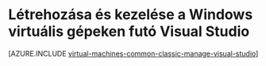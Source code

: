 <properties
   pageTitle="Létrehozhatja és kezelheti a Visual Studióban Windows VMs |} Microsoft Azure"
   description="Ismerje meg, hogyan hozhat létre és kezelhet fut a Windows Azure VMs használja a Visual Studio"
   services="visual-studio-online,virtual-machines-windows"
   documentationCenter="na"
   authors="TomArcher"
   manager="timlt"
   editor="" />
<tags
   ms.service="virtual-machines-windows"
   ms.devlang="multiple"
   ms.topic="article"
   ms.tgt_pltfrm="vm-windows"
   ms.workload="na"
   ms.date="08/15/2016"
   ms.author="tarcher" />

# <a name="create-and-manage-windows-virtual-machines-in-visual-studio"></a>Létrehozása és kezelése a Windows virtuális gépeken futó Visual Studio



[AZURE.INCLUDE [virtual-machines-common-classic-manage-visual-studio](../../includes/virtual-machines-common-classic-manage-visual-studio.md)]
